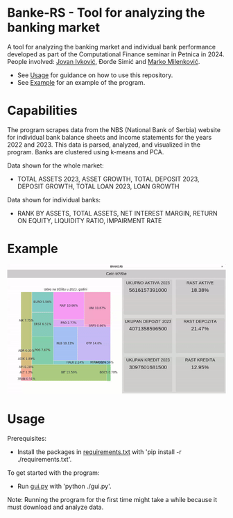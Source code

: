# Banke-RS - Tool for analyzing the banking market

A tool for analyzing the banking market and individual bank performance developed as part of the Computational Finance seminar in Petnica in 2024.
People involved: [Jovan Ivković](https://github.com/jovanivko), Đorđe Simić and [Marko Milenković](https://github.com/MarkoMile).

 * See [Usage](#usage) for guidance on how to use this repository.
 * See [Example](#example) for an example of the program.

# Capabilities

The program scrapes data from the NBS (National Bank of Serbia) website for individual bank balance sheets and income statements for the years 2022 and 2023.
This data is parsed, analyzed, and visualized in the program. Banks are clustered using k-means and PCA.

Data shown for the whole market: 
* TOTAL ASSETS 2023, ASSET GROWTH, TOTAL DEPOSIT 2023, DEPOSIT GROWTH, TOTAL LOAN 2023, LOAN GROWTH

Data shown for individual banks: 
* RANK BY ASSETS, TOTAL ASSETS, NET INTEREST MARGIN, RETURN ON EQUITY, LIQUIDITY RATIO, IMPAIRMENT RATE

# Example

<p align="center">
<img src="media/banke-rs-example-hq.gif" alt="banke-rs-example">
</p>

# Usage

Prerequisites:
 * Install the packages in [requirements.txt](requirements.txt) with 'pip install -r ./requirements.txt'.

To get started with the program:

 * Run [gui.py](gui.py) with 'python ./gui.py'.

Note: Running the program for the first time might take a while because it must download and analyze data.


